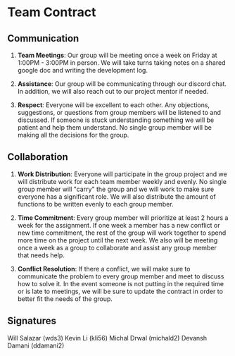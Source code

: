 # **Team Contract**

## **Communication**

1. **Team Meetings**: Our group will be meeting once a week on Friday at 1:00PM - 3:00PM in person. We will take turns taking notes on a shared google doc and writing the development log.

2. **Assistance**: Our group will be communicating through our discord chat. In addition, we will also reach out to our project mentor if needed. 

3. **Respect**: Everyone will be excellent to each other. Any objections, suggestions, or questions from group members will be listened to and discussed. If someone is stuck understanding something we will be patient and help them understand. No single group member will be making all the decisions for the group.

## **Collaboration**

1. **Work Distribution**: Everyone will participate in the group project and we will distribute work for each team member weekly and evenly. No single group member will "carry" the group and we will work to make sure everyone has a significant role. We will also distribute the amount of functions to be written evenly to each group member. 

2. **Time Commitment**: Every group member will prioritize at least 2 hours a week for the assignment. If one week a member has a new conflict or new time commitment, the rest of the group will work together to spend more time on the project until the next week. We also will be meeting once a week as a group to collaborate and assist any group member that needs help. 

3. **Conflict Resolution**: If there a conflict, we will make sure to communicate the problem to every group member and meet to discuss how to solve it. In the event someone is not putting in the required time or is late to meetings, we will be sure to update the contract 
in order to better fit the needs of the group. 


## **Signatures**

Will Salazar (wds3) Kevin Li (kli56) Michal Drwal (michald2) Devansh Damani (ddamani2)
